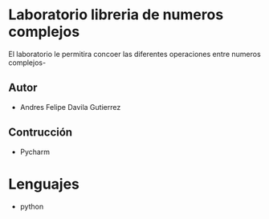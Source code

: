 # Laboratorio libreria de numeros complejos
El laboratorio le permitira concoer las diferentes operaciones entre numeros complejos-

## Autor
* Andres Felipe Davila Gutierrez

## Contrucción
* Pycharm


# Lenguajes
* python